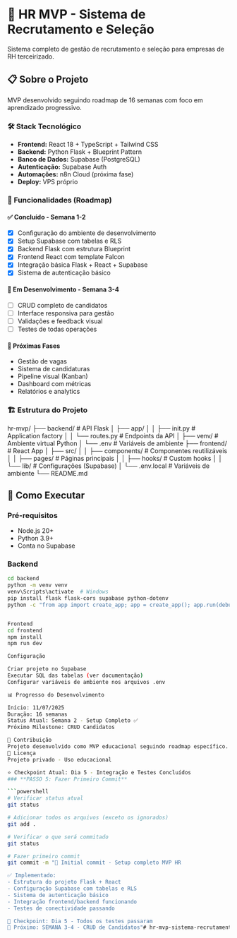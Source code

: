 # 🚀 HR MVP - Sistema de Recrutamento e Seleção

Sistema completo de gestão de recrutamento e seleção para empresas de RH terceirizado.

## 📋 Sobre o Projeto

MVP desenvolvido seguindo roadmap de 16 semanas com foco em aprendizado progressivo.

### 🛠️ Stack Tecnológico

- **Frontend:** React 18 + TypeScript + Tailwind CSS
- **Backend:** Python Flask + Blueprint Pattern
- **Banco de Dados:** Supabase (PostgreSQL)
- **Autenticação:** Supabase Auth
- **Automações:** n8n Cloud (próxima fase)
- **Deploy:** VPS próprio

### 🎯 Funcionalidades (Roadmap)

#### ✅ Concluído - Semana 1-2
- [x] Configuração do ambiente de desenvolvimento
- [x] Setup Supabase com tabelas e RLS
- [x] Backend Flask com estrutura Blueprint
- [x] Frontend React com template Falcon
- [x] Integração básica Flask + React + Supabase
- [x] Sistema de autenticação básico

#### 🚧 Em Desenvolvimento - Semana 3-4
- [ ] CRUD completo de candidatos
- [ ] Interface responsiva para gestão
- [ ] Validações e feedback visual
- [ ] Testes de todas operações

#### 📅 Próximas Fases
- Gestão de vagas
- Sistema de candidaturas
- Pipeline visual (Kanban)
- Dashboard com métricas
- Relatórios e analytics

### 🏗️ Estrutura do Projeto
hr-mvp/
├── backend/                 # API Flask
│   ├── app/
│   │   ├── init.py     # Application factory
│   │   └── routes.py       # Endpoints da API
│   ├── venv/               # Ambiente virtual Python
│   └── .env                # Variáveis de ambiente
├── frontend/               # React App
│   ├── src/
│   │   ├── components/     # Componentes reutilizáveis
│   │   ├── pages/          # Páginas principais
│   │   ├── hooks/          # Custom hooks
│   │   └── lib/            # Configurações (Supabase)
│   └── .env.local          # Variáveis de ambiente
└── README.md
## 🚀 Como Executar

### Pré-requisitos
- Node.js 20+
- Python 3.9+
- Conta no Supabase

### Backend
```bash
cd backend
python -m venv venv
venv\Scripts\activate  # Windows
pip install flask flask-cors supabase python-dotenv
python -c "from app import create_app; app = create_app(); app.run(debug=True)"


Frontend
cd frontend
npm install
npm run dev

Configuração

Criar projeto no Supabase
Executar SQL das tabelas (ver documentação)
Configurar variáveis de ambiente nos arquivos .env

📊 Progresso do Desenvolvimento

Início: 11/07/2025
Duração: 16 semanas
Status Atual: Semana 2 - Setup Completo ✅
Próximo Milestone: CRUD Candidatos

🤝 Contribuição
Projeto desenvolvido como MVP educacional seguindo roadmap específico.
📝 Licença
Projeto privado - Uso educacional

⭐ Checkpoint Atual: Dia 5 - Integração e Testes Concluídos
### **PASSO 5: Fazer Primeiro Commit**

```powershell
# Verificar status atual
git status

# Adicionar todos os arquivos (exceto os ignorados)
git add .

# Verificar o que será commitado
git status

# Fazer primeiro commit
git commit -m "🎉 Initial commit - Setup completo MVP HR

✅ Implementado:
- Estrutura do projeto Flask + React
- Configuração Supabase com tabelas e RLS  
- Sistema de autenticação básico
- Integração frontend/backend funcionando
- Testes de conectividade passando

📍 Checkpoint: Dia 5 - Todos os testes passaram
🎯 Próximo: SEMANA 3-4 - CRUD de Candidatos"#   h r - m v p - s i s t e m a - r e c r u t a m e n t o  
 